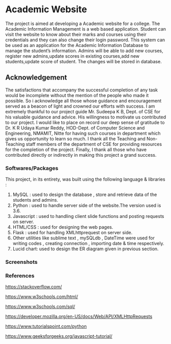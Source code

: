 # Academic Website

The project is aimed at developing a Academic website for a college.
The Academic Information Management is a web based application.
Student can visit the website to know about their marks and courses
using their credentials and they can also change their login password.
This system can be used as an application for the Academic
Information Database to manage the student’s information. Admins
will be able to add new courses, register new admins,update scores in
existing courses,add new students,update score of student. The changes
will be stored in database.

## Acknowledgement
The satisfactions that accompany the successful completion of any task
would be incomplete without the mention of the people who made it
possible. So i acknowledge all those whose guidance and encouragement
served as a beacon of light and crowned our efforts with success.
I am extremely thankful to our project guide Mr. Sudeepa K B, Dept. of
CSE for his valuable guidance and advice. His willingness to motivate
us contributed to our project.
I would like to place on record our deep sense of gratitude to Dr. K R
Udaya Kumar Reddy, HOD-Dept. of Computer Science and
Engineering, NMAMIT, Nitte for having such courses in department
which gives us opportunity to learn so much.
I thank all the Teaching and Non-Teaching staff members of the
department of CSE for providing resources for the completion of the
project. Finally, I thank all those who have contributed directly or
indirectly in making this project a grand success.


### Softwares/Packages

This project, in its entirety, was built using the following language &
libraries :
1. MySQL : used to design the database , store and retrieve data of
the students and admins.
2. Python : used to handle server side of the website.The version used
is 3.6.
3. Javascript : used to handling client slide functions and posting
requests on server.
4. HTML/CSS : used for designing the web pages.
5. Flask : used for handling XMLhttprequest on server side.
6. Other utilities like sublime text , mySQLdb , DateTime were used
for writing codes , creating connection , importing date & time
respectively.
7. Lucid chart: used to design the ER diagram given in previous
section.

### Screenshots

### References
https://stackoverflow.com/

https://www.w3schools.com/html/

https://www.w3schools.com/sql/

https://developer.mozilla.org/en-US/docs/Web/API/XMLHttpRequests

https://www.tutorialspoint.com/python

https://www.geeksforgeeks.org/javascript-tutorial/
